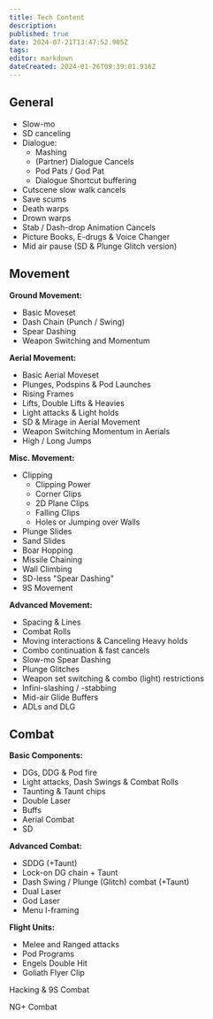 ```yaml
---
title: Tech Content
description: 
published: true
date: 2024-07-21T13:47:52.905Z
tags: 
editor: markdown
dateCreated: 2024-01-26T09:39:01.916Z
---
```


## General
- Slow-mo
- SD canceling
- Dialogue:
	- Mashing
	- (Partner) Dialogue Cancels
	- Pod Pats / God Pat
	- Dialogue Shortcut buffering
- Cutscene slow walk cancels
- Save scums
- Death warps
- Drown warps
- Stab / Dash-drop Animation Cancels
- Picture Books, E-drugs & Voice Changer
- Mid air pause (SD & Plunge Glitch version)

## Movement
**Ground Movement:**
- Basic Moveset
- Dash Chain (Punch / Swing)
- Spear Dashing
- Weapon Switching and Momentum

**Aerial Movement:**
- Basic Aerial Moveset
- Plunges, Podspins & Pod Launches
- Rising Frames
- Lifts, Double Lifts & Heavies
- Light attacks & Light holds
- SD & Mirage in Aerial Movement
- Weapon Switching Momentum in Aerials
- High / Long Jumps

**Misc. Movement:**
- Clipping
	- Clipping Power
	- Corner Clips
  - 2D Plane Clips
  - Falling Clips
  - Holes or Jumping over Walls
- Plunge Slides
- Sand Slides 
- Boar Hopping
- Missile Chaining
- Wall Climbing
- SD-less "Spear Dashing"
- 9S Movement

**Advanced Movement:**
- Spacing & Lines
- Combat Rolls
- Moving interactions & Canceling Heavy holds
- Combo continuation & fast cancels 
- Slow-mo Spear Dashing
- Plunge Glitches
- Weapon set switching & combo (light) restrictions
- Infini-slashing / -stabbing 
- Mid-air Glide Buffers
- ADLs and DLG
## Combat
**Basic Components:**
- DGs, DDG & Pod fire
- Light attacks, Dash Swings & Combat Rolls
- Taunting & Taunt chips
- Double Laser
- Buffs
- Aerial Combat
- SD

**Advanced Combat:**
- SDDG (+Taunt)
- Lock-on DG chain + Taunt
- Dash Swing / Plunge (Glitch) combat (+Taunt)
- Dual Laser
- God Laser
- Menu I-framing

**Flight Units:**
- Melee and Ranged attacks
- Pod Programs
- Engels Double Hit
- Goliath Flyer Clip

Hacking & 9S Combat

NG+ Combat